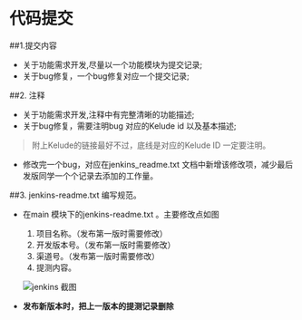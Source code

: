 # 代码提交

##1.提交内容 
   * 关于功能需求开发,尽量以一个功能模块为提交记录; 
   * 关于bug修复，一个bug修复对应一个提交记录;

##2. 注释 
 
   * 关于功能需求开发,注释中有完整清晰的功能描述;  
   * 关于bug修复，需要注明bug 对应的Kelude id 以及基本描述; 
   >附上Kelude的链接最好不过，底线是对应的Kelude ID 一定要注明。  
   * 修改完一个bug，对应在jenkins_readme.txt 文档中新增该修改项，减少最后发版同学一个个记录去添加的工作量。

##3. jenkins-readme.txt 编写规范。
* 在main 模块下的jenkins-readme.txt 。主要修改点如图

    1. 项目名称。（发布第一版时需要修改）
    2. 开发版本号。（发布第一版时需要修改）
    3. 渠道号。（发布第一版时需要修改）
    4. 提测内容。
    
    ![jenkins 截图](http://cl.ly/2a2h2l3E0e20/QQ%E6%88%AA%E5%9B%BE20160201180242.png)

* **发布新版本时，把上一版本的提测记录删除**
    





